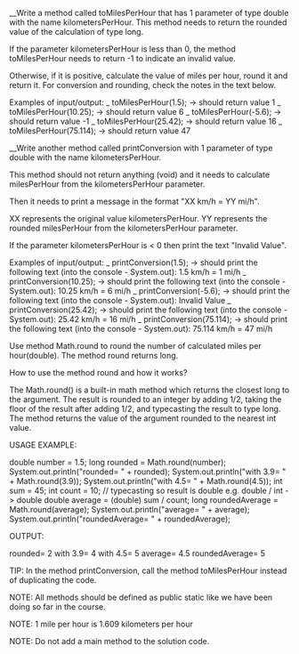 __Write a method called toMilesPerHour that has 1 parameter of type double with the name kilometersPerHour. This method needs to return the rounded value of the calculation of type long.

If the parameter kilometersPerHour is less than 0, the method toMilesPerHour needs to return -1 to indicate an invalid value.

Otherwise, if it is positive, calculate the value of miles per hour, round it and return it. For conversion and rounding, check the notes in the text below.

Examples of input/output:
_ toMilesPerHour(1.5); → should return value 1
_ toMilesPerHour(10.25); → should return value 6
_ toMilesPerHour(-5.6); → should return value -1
_ toMilesPerHour(25.42); → should return value 16
_ toMilesPerHour(75.114); → should return value 47

__Write another method called printConversion with 1 parameter of type double with the name kilometersPerHour.

This method should not return anything (void) and it needs to calculate milesPerHour from the kilometersPerHour parameter.

Then it needs to print a message in the format "XX km/h = YY mi/h".

XX represents the original value kilometersPerHour.
YY represents the rounded milesPerHour from the kilometersPerHour parameter.

If the parameter kilometersPerHour is < 0 then print the text "Invalid Value".


Examples of input/output:
_ printConversion(1.5); → should print the following text (into the console - System.out): 1.5 km/h = 1 mi/h
_ printConversion(10.25); → should print the following text (into the console - System.out): 10.25 km/h = 6 mi/h
_ printConversion(-5.6); → should print the following text (into the console - System.out): Invalid Value
_ printConversion(25.42); → should print the following text (into the console - System.out): 25.42 km/h = 16 mi/h
_ printConversion(75.114); → should print the following text (into the console - System.out): 75.114 km/h = 47 mi/h


Use method Math.round to round the number of calculated miles per hour(double). The method round returns long.


How to use the method round and how it works?

The Math.round() is a built-in math method which returns the closest long to the argument. The result is rounded to an integer by adding 1/2, taking the floor of the result after adding 1/2, and typecasting the result to type long. The method returns the value of the argument rounded to the nearest int value.

USAGE EXAMPLE:

double number = 1.5;
long rounded = Math.round(number);
System.out.println("rounded= " + rounded);
System.out.println("with 3.9= " + Math.round(3.9));
System.out.println("with 4.5= " + Math.round(4.5));
int sum = 45;
int count = 10;
// typecasting so result is double e.g. double / int -> double
double average = (double) sum / count;
long roundedAverage = Math.round(average);
System.out.println("average= " + average);
System.out.println("roundedAverage= " + roundedAverage);


OUTPUT:

rounded= 2
with 3.9= 4
with 4.5= 5
average= 4.5
roundedAverage= 5


TIP: In the method printConversion, call the method toMilesPerHour instead of duplicating the code.

NOTE: All methods should be defined as public static like we have been doing so far in the course.

NOTE: 1 mile per hour is 1.609 kilometers per hour

NOTE: Do not add a main method to the solution code.

